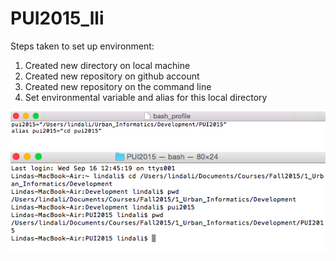 # PUI2015_lli
Steps taken to set up environment:
1) Created new directory on local machine
2) Created new repository on github account
3) Created new repository on the command line
4) Set environmental variable and alias for this local directory

![Alt text](bash_profile.png)
![Alt text](terminal.png)
